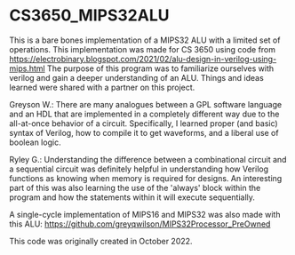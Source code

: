 # CS3650_MIPS32ALU
This is a bare bones implementation of a MIPS32 ALU with a limited set of operations. 
This implementation was made for CS 3650 using code from https://electrobinary.blogspot.com/2021/02/alu-design-in-verilog-using-mips.html
The purpose of this program was to familiarize ourselves with verilog and gain a deeper understanding of an ALU. 
Things and ideas learned were shared with a partner on this project.

Greyson W.:
There are many analogues between a GPL software language and an HDL that are implemented in a completely different way due to the
all-at-once behavior of a circuit. Specifically, I learned proper (and basic) syntax of Verilog, how to compile it to get waveforms,
and a liberal use of boolean logic.

Ryley G.:
Understanding the difference between a combinational circuit and a sequential circuit was definitely helpful in understanding how Verilog
functions as knowing when memory is required for designs. An interesting part of this was also learning the use of the 'always' block
within the program and how the statements within it will execute sequentially.

A single-cycle implementation of MIPS16 and MIPS32 was also made with this ALU: 
https://github.com/greyqwilson/MIPS32Processor_PreOwned


This code was originally created in October 2022.  
